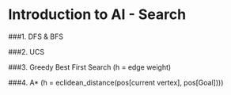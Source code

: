 # Introduction to AI - Search

###1. DFS & BFS

###2. UCS

###3. Greedy Best First Search (h = edge weight)

###4. A* (h = eclidean_distance(pos[current vertex], pos[Goal])))

